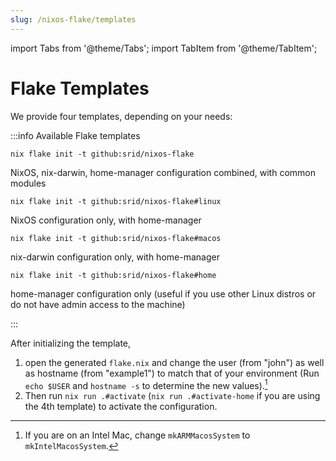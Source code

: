 ```yaml
---
slug: /nixos-flake/templates
---
```


import Tabs from '@theme/Tabs';
import TabItem from '@theme/TabItem';

# Flake Templates

We provide four templates, depending on your needs:

:::info Available Flake templates
<Tabs>
  <TabItem value="both" label="Both Platforms">
  <pre><code>nix flake init -t github:srid/nixos-flake</code></pre>
  <p>NixOS, nix-darwin, home-manager configuration combined, with common modules</p>
  </TabItem>
  <TabItem value="nixos" label="NixOS">
  <pre><code>nix flake init -t github:srid/nixos-flake#linux</code></pre>
  <p>NixOS configuration only, with home-manager</p>
  </TabItem>
  <TabItem value="macos" label="macOS">
  <pre><code>nix flake init -t github:srid/nixos-flake#macos</code></pre>
  <p>nix-darwin configuration only, with home-manager</p>
  </TabItem>
  <TabItem value="other-linux" label="Home only">
  <pre><code>nix flake init -t github:srid/nixos-flake#home</code></pre>
  <p>home-manager configuration only (useful if you use other Linux distros or do not have admin access to the machine)</p>
  </TabItem>
</Tabs>
:::

After initializing the template, 
1. open the generated `flake.nix` and change the user (from "john") as well as hostname (from "example1") to match that of your environment (Run `echo $USER` and `hostname -s` to determine the new values).[^intel] 
2. Then run `nix run .#activate` (`nix run .#activate-home` if you are using the 4th template) to activate the configuration.

[^intel]: If you are on an Intel Mac, change `mkARMMacosSystem` to `mkIntelMacosSystem`.

[home-manager]: https://github.com/nix-community/home-manager
